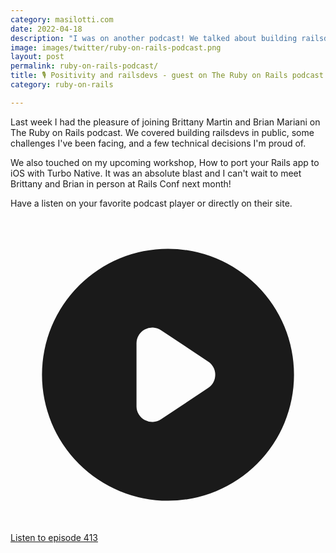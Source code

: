 ```yaml
---
category: masilotti.com
date: 2022-04-18
description: "I was on another podcast! We talked about building railsdevs in public, challenges I have faced, and the technical decisions I am proud of. Also, a bit about my upcoming workshop."
image: images/twitter/ruby-on-rails-podcast.png
layout: post
permalink: ruby-on-rails-podcast/
title: 🎙 Positivity and railsdevs - guest on The Ruby on Rails podcast
category: ruby-on-rails

---
```


Last week I had the pleasure of joining Brittany Martin and Brian Mariani on The Ruby on Rails podcast. We covered building railsdevs in public, some challenges I've been facing, and a few technical decisions I'm proud of.

We also touched on my upcoming workshop, How to port your Rails app to iOS with Turbo Native. It was an absolute blast and I can't wait to meet Brittany and Brian in person at Rails Conf next month!

Have a listen on your favorite podcast player or directly on their site.

<div class="not-prose">
  <a href="https://www.therubyonrailspodcast.com/413" class="no-underline inline-flex items-center px-4 py-2 border border-transparent shadow-sm text-base font-medium rounded-md text-white bg-green-600 hover:bg-green-700 focus:outline-none focus:ring-2 focus:ring-offset-2 focus:ring-green-500">
    <svg xmlns="http://www.w3.org/2000/svg" class="-ml-1 mr-3 h-6 w-6" viewBox="0 0 20 20" fill="currentColor">
      <path fill-rule="evenodd" d="M10 18a8 8 0 100-16 8 8 0 000 16zM9.555 7.168A1 1 0 008 8v4a1 1 0 001.555.832l3-2a1 1 0 000-1.664l-3-2z" clip-rule="evenodd" />
    </svg>
    Listen to episode 413
  </a>
</div>
